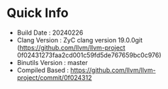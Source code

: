 # Quick Info
* Build Date : 20240226
* Clang Version : ZyC clang version 19.0.0git (https://github.com/llvm/llvm-project 0f02431273faa2cd001c59fd5de767659bc0c976)
* Binutils Version : master
* Compiled Based : https://github.com/llvm/llvm-project/commit/0f024312

